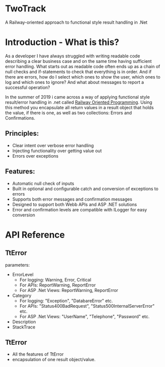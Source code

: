 # TwoTrack
A Railway-oriented approach to functional style result handling in .Net

# Introduction - What is this?
As a developer I have always struggled with writing readable code describing a clear business case and on the same time having sufficient error handling. What starts out as readable code often ends up as a chain of null checks and if-statements to check that everything is in order. And if there are errors, how do I select which ones to show the user, which ones to log and which ones to ignore?  And what about messages to report a successful operation?

In the summer of 2019 i came across a way of applying functional style result/error handling in .net called [Railway Oriented Programming](https://fsharpforfunandprofit.com/rop/). Using this method you encapsulate all return values in a result object that holds the value, if there is one, as well as two collections: Errors and Confirmations.

## Principles:
- Clear intent over verbose error handling
- Injecting functionality over getting value out
- Errors over exceptions

## Features:
- Automatic null check of inputs
- Built in optional and configurable catch and conversion of exceptions to errors
- Supports both error messages and confirmation messages
- Designed to support both Webb APIs and ASP .NET solutions
- Error and confirmation levels are compatible with ILogger for easy conversion
 
# API Reference
## TtError 
parameters:
- ErrorLevel
  - For logging: Warning, Error, Critical
  - For APIs: ReportWarning, ReportError
  - For ASP .Net Views: ReportWarning, ReportError
- Category
  - For logging: "Exception", "DatabareError" etc. 
  - For APIs: "Status400BadRequest",  "Status500InternalServerError" etc. 
  - For ASP .Net Views: "UserName", "Telephone", "Password" etc.
- Description
- StackTrace

## TtError<T>
- All the features of TtError
- encapsulation of one result object/value.
